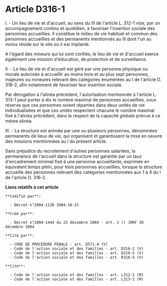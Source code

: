 # Article D316-1

I. - Un lieu de vie et d'accueil, au sens du III de l'article L. 312-1 vise, par un accompagnement continu et quotidien, à
favoriser l'insertion sociale des personnes accueillies. Il constitue le milieu de vie habituel et commun des personnes
accueillies et des permanents mentionnés au III dont l'un au moins réside sur le site où il est implanté.

A l'égard des mineurs qui lui sont confiés, le lieu de vie et d'accueil exerce également une mission d'éducation, de
protection et de surveillance.

II. - Le lieu de vie et d'accueil est géré par une personne physique ou morale autorisée à accueillir au moins trois et au
plus sept personnes, majeures ou mineures relevant des catégories énumérées au I de l'article D. 316-2, afin notamment de
favoriser leur insertion sociale.

Par dérogation à l'alinéa précédent, l'autorisation mentionnée à l'article L. 313-1 peut porter à dix le nombre maximal de
personnes accueillies, sous réserve que ces personnes soient réparties dans deux unités de vie individualisées et que ces
unités respectent chacune le nombre maximal fixé à l'alinéa précédent, dans le respect de la capacité globale prévue à ce
même alinéa.

III. - La structure est animée par une ou plusieurs personnes, dénommées permanents de lieux de vie, qui organisent et
garantissent la mise en oeuvre des missions mentionnées au I du présent article.

Sans préjudice du recrutement d'autres personnes salariées, la permanence de l'accueil dans la structure est garantie par un
taux d'encadrement minimal fixé à une personne accueillante, exprimée en équivalent temps plein, pour trois personnes
accueillies, lorsque la structure accueille des personnes relevant des catégories mentionnées aux 1 à 4 du I de l'article D.
316-2.

**Liens relatifs à cet article**

	**Codifié par**:

	  - Décret n°2004-1136 2004-10-21

	**Créé par**:

	  - Décret n°2004-1444 du 23 décembre 2004 - art. 1 () JORF 30 décembre 2004

	**Cité par**:

	  - CODE DE PROCEDURE PENALE - art. D571-4 (V)
	  - Code de l'action sociale et des familles - art. D316-2 (V)
	  - Code de l'action sociale et des familles - art. D316-5 (V)
	  - Code de l'action sociale et des familles - art. R316-5 (V)

	**Cite**:

	  - Code de l'action sociale et des familles - art. L312-1 (M)
	  - Code de l'action sociale et des familles - art. L313-1 (M)
